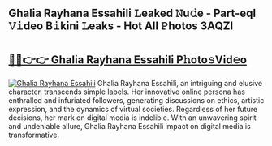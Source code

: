 ## Ghalia Rayhana Essahili 𝙻eaked 𝙽u𝚍e - Part-eqI 𝚅𝚒deo B𝚒kini 𝙻eaks - Hot All 𝙿hotos 3AQZl

# <h2><a href="http://ld2j00w.urlbe.top/?page=Ghalia+Rayhana+Essahili">🔗🔗👉👉 Ghalia Rayhana Essahili P𝚑oto𝚜Vid𝚎o</a></h2>

[![Ghalia Rayhana Essahili](https://i.imgur.com/eBuTRDB.gif)](http://ld2j00w.urlbe.top/?page=Ghalia+Rayhana+Essahili)
Ghalia Rayhana Essahili, an intriguing and elusive character, transcends simple labels. Her innovative online persona has enthralled and infuriated followers, generating discussions on ethics, artistic expression, and the dynamics of virtual societies. Regardless of her future decisions, her mark on digital media is indelible. With an unwavering spirit and undeniable allure, Ghalia Rayhana Essahili impact on digital media is transformative.
